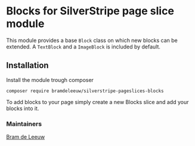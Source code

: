 # Blocks for SilverStripe page slice module

This module provides a base `Block` class on which new blocks can be extended.
A `TextBlock` and a `ImageBlock` is included by default.
 
## Installation
Install the module trough composer 

`composer require bramdeleeuw/silverstripe-pageslices-blocks` 

To add blocks to your page simply create a new Blocks slice and add your blocks into it. 

### Maintainers

[Bram de Leeuw](http://www.twitter.com/bramdeleeuw)
